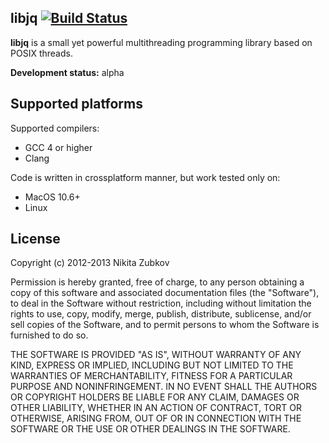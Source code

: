 ## libjq [![Build Status](https://travis-ci.org/vokbuz/libjq.png)](https://travis-ci.org/vokbuz/libjq)

**libjq** is a small yet powerful multithreading programming library based on POSIX threads.

**Development status:** alpha

## Supported platforms

Supported compilers:

  * GCC 4 or higher
  * Clang

Code is written in crossplatform manner, but work tested only on:

 * MacOS 10.6+
 * Linux

## License

Copyright (c) 2012-2013 Nikita Zubkov

Permission is hereby granted, free of charge, to any person obtaining a copy of this software and associated documentation files (the "Software"), to deal in the Software without restriction, including without limitation the rights to use, copy, modify, merge, publish, distribute, sublicense, and/or sell copies of the Software, and to permit persons to whom the Software is furnished to do so.

THE SOFTWARE IS PROVIDED "AS IS", WITHOUT WARRANTY OF ANY KIND, EXPRESS OR IMPLIED, INCLUDING BUT NOT LIMITED TO THE WARRANTIES OF MERCHANTABILITY, FITNESS FOR A PARTICULAR PURPOSE AND NONINFRINGEMENT. IN NO EVENT SHALL THE AUTHORS OR COPYRIGHT HOLDERS BE LIABLE FOR ANY CLAIM, DAMAGES OR OTHER LIABILITY, WHETHER IN AN ACTION OF CONTRACT, TORT OR OTHERWISE, ARISING FROM, OUT OF OR IN CONNECTION WITH THE SOFTWARE OR THE USE OR OTHER DEALINGS IN THE SOFTWARE.
